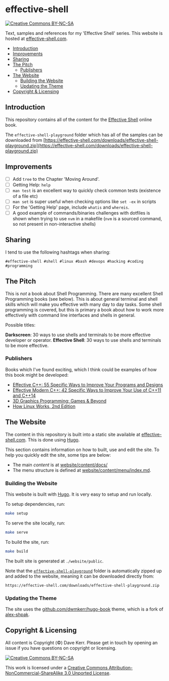 # effective-shell 

[![Creative Commons BY-NC-SA](https://i.creativecommons.org/l/by-nc-sa/3.0/80x15.png)](http://creativecommons.org/licenses/by-nc-sa/3.0/)

Text, samples and references for my 'Effective Shell' series. This website is hosted at [effective-shell.com](https://effective-shell.com).

<!-- vim-markdown-toc GFM -->

* [Introduction](#introduction)
* [Improvements](#improvements)
* [Sharing](#sharing)
* [The Pitch](#the-pitch)
    * [Publishers](#publishers)
* [The Website](#the-website)
    * [Building the Website](#building-the-website)
    * [Updating the Theme](#updating-the-theme)
* [Copyright & Licensing](#copyright--licensing)

<!-- vim-markdown-toc -->

## Introduction

This repository contains all of the content for the [Effective Shell](https://effective-shell.com/) online book.

The `effective-shell-playground` folder which has all of the samples can be downloaded from [https://effective-shell.com/downloads/effective-shell-playground.zip](https://effective-shell.com/downloads/effective-shell-playground.zip)

## Improvements

- [ ] Add `tree` to the Chapter 'Moving Around'.
- [ ] Getting Help: `help`
- [ ] `man test` is an excellent way to quickly check common tests (existence of a file etc)
- [ ] `man set` is super useful when checking options like `set -ex` in scripts
- [ ] For the 'Getting Help' page, include `whatis` and `whereis`.
- [ ] A good example of commands/binaries challenges with dotfiles is shown when trying to use `nvm` in a makefile (`nvm` is a sourced command, so not present in non-interactive shells)

## Sharing

I tend to use the following hashtags when sharing:

```
#effective-shell #shell #linux #bash #devops #hacking #coding #programming
```

## The Pitch

This is _not_ a book about Shell Programming. There are many excellent Shell Programming books (see below). This is about general terminal and shell skills which will make you effective with many day to day tasks. Some shell programming is covered, but this is primary a book about how to work more effectively with command line interfaces and shells in general.

Possible titles:

**Darkscreen**: 30 ways to use shells and terminals to be more effective developer or operator.
**Effective Shell**: 30 ways to use shells and terminals to be more effective.

### Publishers

Books which I've found exciting, which I think could be examples of how this book might be developed:

- [Effective C++: 55 Specific Ways to Improve Your Programs and Designs](https://www.amazon.com/Effective-Specific-Improve-Programs-Designs/dp/0321334876)
- [Effective Modern C++: 42 Specific Ways to Improve Your Use of C++11 and C++14](https://www.amazon.com/Effective-Modern-Specific-Ways-Improve/dp/1491903996)
- [3D Graphics Programming: Games & Beyond](https://www.amazon.com/3D-Graphics-Programming-Games-Beyond/dp/0672319292/)
- [How Linux Works, 2nd Edition](https://nostarch.com/howlinuxworks2)

## The Website

The content in this repository is built into a static site available at [effective-shell.com](https://effective-shell). This is done using [Hugo](https://gohugo.io/).

This section contains information on how to built, use and edit the site. To help you quickly edit the site, some tips are below:

- The main _content_ is at [website/content/docs/](website/content/docs/)
- The menu structure is defined at [website/content/menu/index.md](website/content/menu/index.md).

### Building the Website

This website is built with [Hugo](https://gohugo.io/). It is very easy to setup and run locally.

To setup dependencies, run:

```sh
make setup
```

To serve the site locally, run:

```sh
make serve
```

To build the site, run:

```sh
make build
```

The built site is generated at `./website/public`.

Note that the [`effective-shell-playground`](./effective-shell-playground) folder is automatically zipped up and added to the website, meaning it can be downloaded directly from:

```
https://effective-shell.com/downloads/effective-shell-playground.zip
```

### Updating the Theme

The site uses the [github.com/dwmkerr/hugo-book](https://github.com/dwmkerr/hugo-book) theme, which is a fork of [alex-shpak](https://github.com/alex-shpak/hugo-book).

## Copyright & Licensing

All content is Copyright (©) Dave Kerr. Please get in touch by opening an issue if you have questions on copyright or licensing.

[![Creative Commons BY-NC-SA](https://i.creativecommons.org/l/by-nc-sa/3.0/88x31.png)](http://creativecommons.org/licenses/by-nc-sa/3.0/)

This work is licensed under a [Creative Commons Attribution-NonCommercial-ShareAlike 3.0 Unported License](http://creativecommons.org/licenses/by-nc-sa/3.0/).
